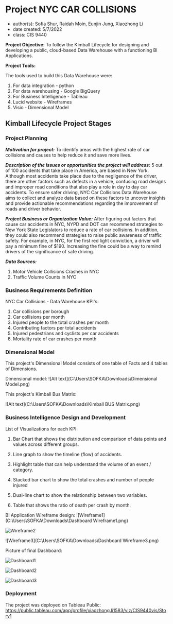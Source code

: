 # Project NYC CAR COLLISIONS
- author(s): Sofia Shur, Raidah Moin, Eunjin Jung, Xiaozhong Li
- date created: 5/7/2022
- class: CIS 9440

**Project Objective:** To follow the Kimball Lifecycle for designing and developing a public, cloud-based Data Warehouse with a functioning BI Applications.

**Project Tools:**

The tools used to build this Data Warehouse were:

1. For data integration - python
2. For data warehousing - Google BigQuery
3. For Business Intelligence - Tableau
4. Lucid website - Wireframes
5. Visio - Dimensional Model

## Kimball Lifecycle Project Stages

### Project Planning

***Motivation for project:***
To identify areas with the highest rate of car collisions and causes to help reduce it and save more lives.

***Description of the issues or opportunities the project will address:***
5 out of 100 accidents that take place in America, are based in New York. Although most accidents take place due to the negligence of the driver, there are other factors such as defects in a vehicle, confusing road designs and improper road conditions that also play a role in day to day car accidents. To ensure safer driving, NYC Car Collisions Data Warehouse aims to collect and analyze data based on these factors to uncover insights and provide actionable recommendations regarding the improvement of roads and driver behavior.

***Project Business or Organization Value:***
After figuring out factors that cause car accidents in NYC, NYPD and DOT can recommend strategies to New York State Legislators to reduce a rate of car collisions. In addition, they could also recommend strategies to raise public awareness of traffic safety.
For example, in NYC, for the first red light conviction, a driver will pay a minimum fine of $190. Increasing the fine could be a way to remind drivers of the significance of safe driving. 

***Data Sources:***

1. Motor Vehicle Collisions Crashes in NYC 
2. Traffic Volume Counts in NYC


### Business Requirements Definition

NYC Car Collisions - Data Warehouse KPI's:
1. Car collisions per borough
2. Car collisions per month
3. Injured people to the total crashes per month
4. Contributing factors per total accidents
5. Injured pedestrians and cyclists per car accidents
6. Mortality rate of car crashes per month


### Dimensional Model

This project's Dimensional Model consists of one table of Facts and 4 tables of Dimensions.

Dimensional model:
![Alt text](C:\Users\SOFKA\Downloads\Dimensional Model.png)

This project's Kimball Bus Matrix:


![Alt text](C:\Users\SOFKA\Downloads\Kimball BUS Matrix.png)

### Business Intelligence Design and Development

List of Visualizations for each KPI:
1. Bar Chart that shows the distribution and comparison of data points and values across different groups. 

2. Line graph to show the timeline (flow) of accidents.

3. Highlight table that can help understand the volume of an event / category. 

4. Stacked bar chart to show the total crashes and number of people injured

5. Dual-line chart to show the relationship between two variables. 

6. Table that shows the ratio of death per crash by month.

   

BI Application Wireframe design:
![Wireframe1](C:\Users\SOFKA\Downloads\Dashboard Wireframe1.png)

![Wireframe2](C:\Users\SOFKA\Downloads\Wireframe2.png)

![Wireframe3](C:\Users\SOFKA\Downloads\Dashboard Wireframe3.png)

Picture of final Dashboard:

![Dashboard1](C:\Users\SOFKA\Downloads\Dashboard1.png)

![Dashboard2](C:\Users\SOFKA\Downloads\Dashboard2.png)

![Dashboard3](C:\Users\SOFKA\Downloads\Dashboard3.png)



### Deployment

The project was deployed on Tableau Public: https://public.tableau.com/app/profile/xiaozhong.li1583/viz/CIS9440vis/Story1